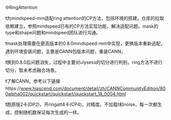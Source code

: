 🌐RingAttention

❗为mindspeed-mm适配ring attention的CP方法，包括环境的搭建，仓库的拉取依赖建立，参照mindspeed已有的CP方法实现功能，解决适配问题。mask的type和shape问题和mindspeed团队进行沟通。

❗mask处理需要在更高版本的0.8.0mindspeed-mm中实现，更换版本重新适配，遇到环境安装问题，主要是CANN包版本问题，重装CANN。

❗换到0.8.0后问题消失，过程中主要对ulysess的切分进行判别，ring方法不进行切分，暂未考虑融合场景。

❗了解CANN，参考以下链接https://www.hiascend.com/document/detail/zh/CANNCommunityEdition/800alpha002/quickstart/quickstart/quickstart_18_0004.html

❗跑原版2卡(DP2)，开ringatt4卡(CP4)，对精度。不加载t和noise，每一次都生成，控制随机数保证每次生成的一样。

